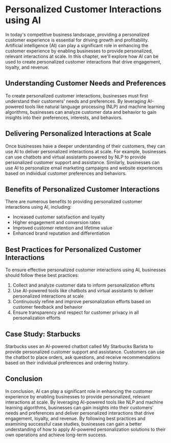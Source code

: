 Personalized Customer Interactions using AI
=============================================================================================

In today's competitive business landscape, providing a personalized customer experience is essential for driving growth and profitability. Artificial intelligence (AI) can play a significant role in enhancing the customer experience by enabling businesses to provide personalized, relevant interactions at scale. In this chapter, we'll explore how AI can be used to create personalized customer interactions that drive engagement, loyalty, and revenue.

Understanding Customer Needs and Preferences
--------------------------------------------

To create personalized customer interactions, businesses must first understand their customers' needs and preferences. By leveraging AI-powered tools like natural language processing (NLP) and machine learning algorithms, businesses can analyze customer data and behavior to gain insights into their preferences, interests, and behaviors.

Delivering Personalized Interactions at Scale
---------------------------------------------

Once businesses have a deeper understanding of their customers, they can use AI to deliver personalized interactions at scale. For example, businesses can use chatbots and virtual assistants powered by NLP to provide personalized customer support and assistance. Similarly, businesses can use AI to personalize email marketing campaigns and website experiences based on individual customer preferences and behaviors.

Benefits of Personalized Customer Interactions
----------------------------------------------

There are numerous benefits to providing personalized customer interactions using AI, including:

* Increased customer satisfaction and loyalty
* Higher engagement and conversion rates
* Improved customer retention and lifetime value
* Enhanced brand reputation and differentiation

Best Practices for Personalized Customer Interactions
-----------------------------------------------------

To ensure effective personalized customer interactions using AI, businesses should follow these best practices:

1. Collect and analyze customer data to inform personalization efforts
2. Use AI-powered tools like chatbots and virtual assistants to deliver personalized interactions at scale
3. Continuously refine and improve personalization efforts based on customer feedback and behavior
4. Ensure transparency and respect for customer privacy in all personalization efforts

Case Study: Starbucks
---------------------

Starbucks uses an AI-powered chatbot called My Starbucks Barista to provide personalized customer support and assistance. Customers can use the chatbot to place orders, ask questions, and receive recommendations based on their individual preferences and ordering history.

Conclusion
----------

In conclusion, AI can play a significant role in enhancing the customer experience by enabling businesses to provide personalized, relevant interactions at scale. By leveraging AI-powered tools like NLP and machine learning algorithms, businesses can gain insights into their customers' needs and preferences and deliver personalized interactions that drive engagement, loyalty, and revenue. By following best practices and examining successful case studies, businesses can gain a better understanding of how to apply AI-powered personalization solutions to their own operations and achieve long-term success.
